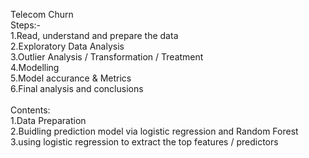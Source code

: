 Telecom Churn <br/>
Steps:- <br/>
1.Read, understand and prepare the data <br/>
2.Exploratory Data Analysis <br/>
3.Outlier Analysis / Transformation / Treatment <br/>
4.Modelling <br/>
5.Model accurance & Metrics <br/>
6.Final analysis and conclusions <br/>
<br/>
Contents: <br/>
1.Data Preparation <br/>
2.Buidling prediction model via logistic regression and Random Forest <br/>
3.using logistic regression to extract the top features / predictors <br/>
